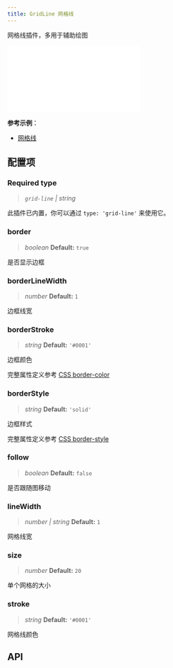 ```yaml
---
title: GridLine 网格线
---
```


网格线插件，多用于辅助绘图

<embed src="@/common/api/plugins/grid-line.md"></embed>

**参考示例**：

- [网格线](/examples/plugin/grid-line/#basic)

## 配置项

### <Badge type="success">Required</Badge> type

> _`grid-line` \| string_

此插件已内置，你可以通过 `type: 'grid-line'` 来使用它。

### border

> _boolean_ **Default:** `true`

是否显示边框

### borderLineWidth

> _number_ **Default:** `1`

边框线宽

### borderStroke

> _string_ **Default:** `'#0001'`

边框颜色

完整属性定义参考 [CSS border-color](https://developer.mozilla.org/zh-CN/docs/Web/CSS/border-color)

### borderStyle

> _string_ **Default:** `'solid'`

边框样式

完整属性定义参考 [CSS border-style](https://developer.mozilla.org/zh-CN/docs/Web/CSS/border-style)

### follow

> _boolean_ **Default:** `false`

是否跟随图移动

### lineWidth

> _number \| string_ **Default:** `1`

网格线宽

### size

> _number_ **Default:** `20`

单个网格的大小

### stroke

> _string_ **Default:** `'#0001'`

网格线颜色

## API

